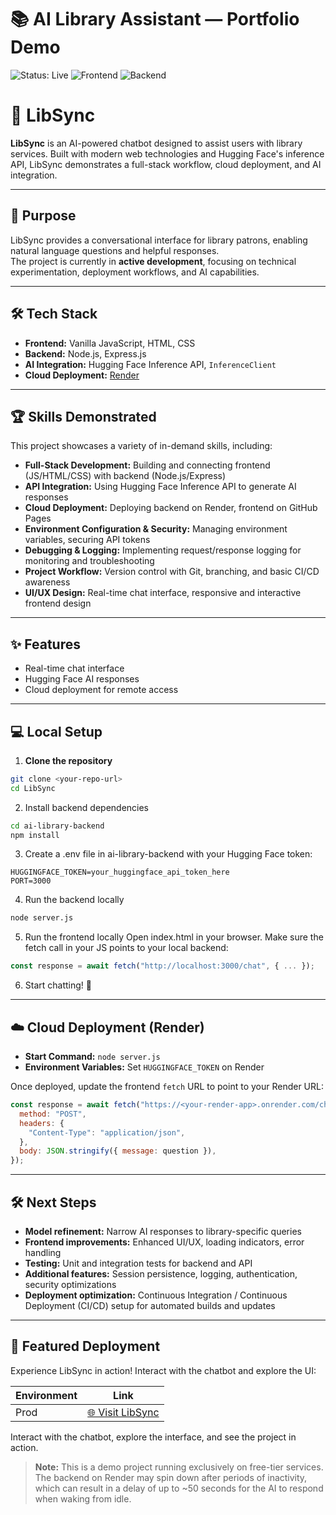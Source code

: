 # 📚 AI Library Assistant — Portfolio Demo

![Status: Live](https://img.shields.io/badge/Status-Live-brightgreen) ![Frontend](https://img.shields.io/badge/Frontend-GitHub-blue) ![Backend](https://img.shields.io/badge/Backend-Render-purple)

# 🚀 LibSync

**LibSync** is an AI-powered chatbot designed to assist users with library services. Built with modern web technologies and Hugging Face's inference API, LibSync demonstrates a full-stack workflow, cloud deployment, and AI integration.

---

## 🎯 Purpose

LibSync provides a conversational interface for library patrons, enabling natural language questions and helpful responses.  
The project is currently in **active development**, focusing on technical experimentation, deployment workflows, and AI capabilities.

---

## 🛠️ Tech Stack

- **Frontend:** Vanilla JavaScript, HTML, CSS  
- **Backend:** Node.js, Express.js  
- **AI Integration:** Hugging Face Inference API, `InferenceClient`  
- **Cloud Deployment:** [Render](https://render.com/)

---

## 🏆 Skills Demonstrated

This project showcases a variety of in-demand skills, including:

- **Full-Stack Development:** Building and connecting frontend (JS/HTML/CSS) with backend (Node.js/Express)  
- **API Integration:** Using Hugging Face Inference API to generate AI responses  
- **Cloud Deployment:** Deploying backend on Render, frontend on GitHub Pages  
- **Environment Configuration & Security:** Managing environment variables, securing API tokens  
- **Debugging & Logging:** Implementing request/response logging for monitoring and troubleshooting  
- **Project Workflow:** Version control with Git, branching, and basic CI/CD awareness  
- **UI/UX Design:** Real-time chat interface, responsive and interactive frontend design  

---

## ✨ Features

- Real-time chat interface  
- Hugging Face AI responses  
- Cloud deployment for remote access  

---

## 💻 Local Setup

1. **Clone the repository**  

```bash
git clone <your-repo-url>
cd LibSync
```

2. Install backend dependencies

```bash
cd ai-library-backend
npm install
```

3. Create a .env file in ai-library-backend with your Hugging Face token:

```
HUGGINGFACE_TOKEN=your_huggingface_api_token_here
PORT=3000
```

4. Run the backend locally

```bash
node server.js
```

5. Run the frontend locally
Open index.html in your browser. Make sure the fetch call in your JS points to your local backend:

```JavaScript
const response = await fetch("http://localhost:3000/chat", { ... });
```

6. Start chatting! 💬

---

## ☁️ Cloud Deployment (Render)

- **Start Command:** `node server.js`  
- **Environment Variables:** Set `HUGGINGFACE_TOKEN` on Render  

Once deployed, update the frontend `fetch` URL to point to your Render URL:

```JavaScript
const response = await fetch("https://<your-render-app>.onrender.com/chat", {
  method: "POST",
  headers: {
    "Content-Type": "application/json",
  },
  body: JSON.stringify({ message: question }),
});
```
---

## 🛠️ Next Steps

- **Model refinement:** Narrow AI responses to library-specific queries  
- **Frontend improvements:** Enhanced UI/UX, loading indicators, error handling  
- **Testing:** Unit and integration tests for backend and API  
- **Additional features:** Session persistence, logging, authentication, security optimizations
- **Deployment optimization:** Continuous Integration / Continuous Deployment (CI/CD) setup for automated builds and updates

---

## 🚀 Featured Deployment

Experience LibSync in action! Interact with the chatbot and explore the UI:

| Environment | Link |
|-------------|------|
| Prod | [🌐 Visit LibSync](https://your-username.github.io/your-repo-name/) |

Interact with the chatbot, explore the interface, and see the project in action.  

> **Note:** This is a demo project running exclusively on free-tier services. The backend on Render may spin down after periods of inactivity, which can result in a delay of up to ~50 seconds for the AI to respond when waking from idle.

